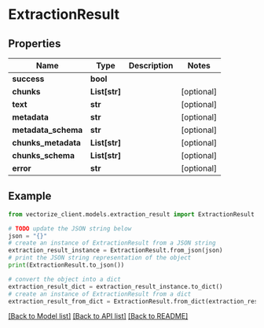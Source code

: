 # ExtractionResult


## Properties

Name | Type | Description | Notes
------------ | ------------- | ------------- | -------------
**success** | **bool** |  | 
**chunks** | **List[str]** |  | [optional] 
**text** | **str** |  | [optional] 
**metadata** | **str** |  | [optional] 
**metadata_schema** | **str** |  | [optional] 
**chunks_metadata** | **List[str]** |  | [optional] 
**chunks_schema** | **List[str]** |  | [optional] 
**error** | **str** |  | [optional] 

## Example

```python
from vectorize_client.models.extraction_result import ExtractionResult

# TODO update the JSON string below
json = "{}"
# create an instance of ExtractionResult from a JSON string
extraction_result_instance = ExtractionResult.from_json(json)
# print the JSON string representation of the object
print(ExtractionResult.to_json())

# convert the object into a dict
extraction_result_dict = extraction_result_instance.to_dict()
# create an instance of ExtractionResult from a dict
extraction_result_from_dict = ExtractionResult.from_dict(extraction_result_dict)
```
[[Back to Model list]](../README.md#documentation-for-models) [[Back to API list]](../README.md#documentation-for-api-endpoints) [[Back to README]](../README.md)


